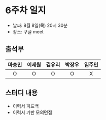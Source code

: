 # 6주차 일지
- 날짜: 8월 8일(목) 20시 30분
- 장소: 구글 meet

## 출석부
|마승민|이세원|김유리|박장우|임주민|
|:---:|:---:|:---:|:---:|:---:|
|O|O|O|O|X|

## 스터디 내용
- 이력서 피드백
- 이력서 기반 모의면접
